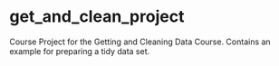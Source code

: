 get_and_clean_project
=====================

Course Project for the Getting and Cleaning Data Course. Contains an example for preparing a tidy data set.
